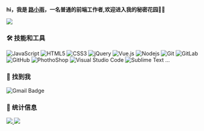 **hi，我是 [路小雨](https://www.abigailcui.com)，一名普通的前端工作者,欢迎进入我的秘密花园🧚‍♀️** 

[<img src ="https://img.shields.io/badge/%F0%9F%8C%90-abigailcui.com-brightgreen">](https://www.abigailcui.com)

### 🛠 技能和工具

![JavaScript](https://img.shields.io/badge/-JavaScript-black?style=flat-square&logo=javascript)
![HTML5](https://img.shields.io/badge/-HTML5-E34F26?style=flat-square&logo=html5&logoColor=white)
![CSS3](https://img.shields.io/badge/-CSS3-1572B6?style=flat-square&logo=css3)
![jQuery](https://img.shields.io/badge/-jQuery-0769AD?style=flat-square&logo=jQuery&logoColor=white)
![Vue.js](https://img.shields.io/badge/-Vuejs-4FC08D?style=flat-square&logo=vue.js&logoColor=white)
![Nodejs](https://img.shields.io/badge/-Nodejs-339933?style=flat-square&logo=Node.js&logoColor=white)
![Git](https://img.shields.io/badge/-Git-F05032?style=flat-square&logo=git&logoColor=white)
![GitLab](https://img.shields.io/badge/-GitLab-FCA121?style=flat-square&logo=gitlab)
![GitHub](https://img.shields.io/badge/-GitHub-181717?style=flat-square&logo=github)
![PhothoShop](https://img.shields.io/badge/-PhotoShop-071D34?style=flat-square&logo=Adobe-Photoshop&logoColor=54A7F8)
![Visual Studio Code](https://img.shields.io/badge/-VSCode-007ACC?style=flat-square&logo=visual-studio-code&logoColor=white)
![Sublime Text](https://img.shields.io/badge/-Sublime-4B4B4B?style=flat-square&logo=sublime-text&logoColor=FF9800)
...

### 💬 找到我 

![Gmail Badge](https://img.shields.io/badge/-1250682372@qq.com-c14438?style=flat-square&logo=Gmail&logoColor=white)

### 🚦 统计信息

<a href="https://github.com/AbigailCui">
  <img src="https://github-readme-stats.vercel.app/api?username=AbigailCui&show_icons=true" />
</a>
<a href="https://github.com/weilining/website">
  <img src="https://github-readme-stats.vercel.app/api/top-langs/?username=AbigailCui&layout=compact" />
</a>
